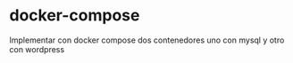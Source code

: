 # docker-compose
Implementar con docker compose dos contenedores uno con mysql y otro con wordpress
